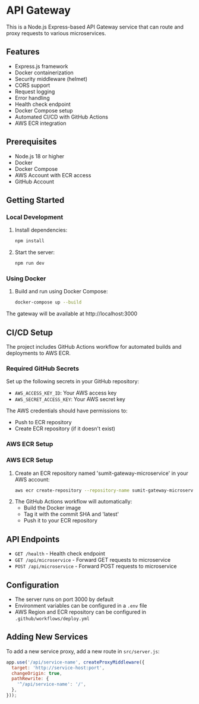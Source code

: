 # API Gateway

This is a Node.js Express-based API Gateway service that can route and proxy requests to various microservices.

## Features

- Express.js framework
- Docker containerization
- Security middleware (helmet)
- CORS support
- Request logging
- Error handling
- Health check endpoint
- Docker Compose setup
- Automated CI/CD with GitHub Actions
- AWS ECR integration

## Prerequisites

- Node.js 18 or higher
- Docker
- Docker Compose
- AWS Account with ECR access
- GitHub Account

## Getting Started

### Local Development

1. Install dependencies:
   ```bash
   npm install
   ```

2. Start the server:
   ```bash
   npm run dev
   ```

### Using Docker

1. Build and run using Docker Compose:
   ```bash
   docker-compose up --build
   ```

The gateway will be available at http://localhost:3000

## CI/CD Setup

The project includes GitHub Actions workflow for automated builds and deployments to AWS ECR.

### Required GitHub Secrets

Set up the following secrets in your GitHub repository:

- `AWS_ACCESS_KEY_ID`: Your AWS access key
- `AWS_SECRET_ACCESS_KEY`: Your AWS secret key

The AWS credentials should have permissions to:
- Push to ECR repository
- Create ECR repository (if it doesn't exist)

### AWS ECR Setup

### AWS ECR Setup

1. Create an ECR repository named 'sumit-gateway-microservice' in your AWS account:
   ```bash
   aws ecr create-repository --repository-name sumit-gateway-microservice --region ap-south-1

2. The GitHub Actions workflow will automatically:
   - Build the Docker image
   - Tag it with the commit SHA and 'latest'
   - Push it to your ECR repository

## API Endpoints

- `GET /health` - Health check endpoint
- `GET /api/microservice` - Forward GET requests to microservice
- `POST /api/microservice` - Forward POST requests to microservice

## Configuration

- The server runs on port 3000 by default
- Environment variables can be configured in a `.env` file
- AWS Region and ECR repository can be configured in `.github/workflows/deploy.yml`

## Adding New Services

To add a new service proxy, add a new route in `src/server.js`:

```javascript
app.use('/api/service-name', createProxyMiddleware({
  target: 'http://service-host:port',
  changeOrigin: true,
  pathRewrite: {
    '^/api/service-name': '/',
  },
}));
